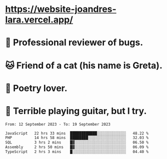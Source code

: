 # https://website-joandres-lara.vercel.app/
# 🐛 Professional reviewer of bugs.
# 🐱 Friend of a cat (his name is Greta).
# 📜 Poetry lover.
# 🎸 Terrible playing guitar, but I try.

<!--START_SECTION:waka-->

```txt
From: 12 September 2023 - To: 19 September 2023

JavaScript   22 hrs 33 mins  ████████████░░░░░░░░░░░░░   48.22 %
PHP          14 hrs 58 mins  ████████░░░░░░░░░░░░░░░░░   32.03 %
SQL          3 hrs 2 mins    █▓░░░░░░░░░░░░░░░░░░░░░░░   06.50 %
Assembly     2 hrs 50 mins   █▓░░░░░░░░░░░░░░░░░░░░░░░   06.09 %
TypeScript   2 hrs 3 mins    █░░░░░░░░░░░░░░░░░░░░░░░░   04.40 %
```

<!--END_SECTION:waka-->

